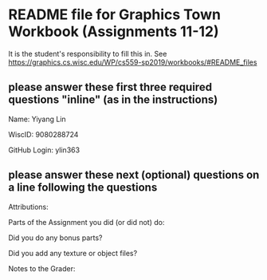 # README file for Graphics Town Workbook (Assignments 11-12)

It is the student's responsibility to fill this in.
See <https://graphics.cs.wisc.edu/WP/cs559-sp2019/workbooks/#README_files>

## please answer these first three required questions "inline" (as in the instructions)

Name: Yiyang Lin

WiscID: 9080288724

GitHub Login: ylin363

## please answer these next (optional) questions on a line following the questions

Attributions:

Parts of the Assignment you did (or did not) do:

Did you do any bonus parts?

Did you add any texture or object files?

Notes to the Grader:
